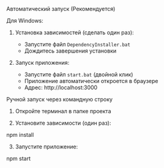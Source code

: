 Автоматический запуск (Рекомендуется)

Для Windows:
1. Установка зависимостей (сделать один раз):
   - Запустите файл `DependencyInstaller.bat`
   - Дождитесь завершения установки

2. Запуск приложения:
   - Запустите файл `start.bat` (двойной клик)
   - Приложение автоматически откроется в браузере
   - Адрес: http://localhost:3000


Ручной запуск через командную строку

1. Откройте терминал в папке проекта

2. Установите зависимости (один раз):

npm install

3. Запустите приложение:

npm start